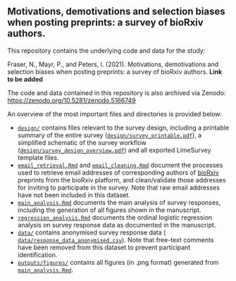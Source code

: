 ## Motivations, demotivations and selection biases when posting preprints: a survey of bioRxiv authors.

This repository contains the underlying code and data for the study:

Fraser, N., Mayr, P., and Peters, I. (2021). Motivations, demotivations and selection biases when posting preprints: a survey of bioRxiv authors. **Link to be added**

The code and data contained in this repository is also archived via Zenodo: https://zenodo.org/10.5281/zenodo.5166749

An overview of the most important files and directories is provided below:

- [`design/`](design) contains files relevant to the survey design, including a printable summary of the entire survey ([`design/survey_printable.pdf`](design/survey_printable.pdf)), a simplified schematic of the survey workflow ([`design/survey_design_overview.pdf`](design/survey_design_overview.pdf)) and all exported LimeSurvey template files.
- [`email_retrieval.Rmd`](email_retrieval.Rmd) and [`email_cleaning.Rmd`](email_cleaning.Rmd) document the processes used to retrieve email addresses of corresponding authors of  [bioRxiv](https://biorxiv.org) preprints from the bioRxiv platform, and clean/validate  those addresses for inviting to participate in the survey. Note that raw email addresses have not been included in this dataset.
- [`main_analysis.Rmd`](main_analysis.Rmd) documents the main analysis of survey responses, including the generation of all figures shown in the manuscript.
- [`regression_analysis.Rmd`](regression_analysis.Rmd) documents the ordinal logistic regression analysis on survey response data as documented in the manuscript.
- [`data/`](data) contains anonymised survey response data ( [`data/response_data_anonymised.csv`](data/response_data_anonymised.csv)). Note that free-text comments have been removed from this dataset to prevent participant identification.
- [`outputs/figures/`](outputs/figures) contains all figures (in .png format) generated from [`main_analysis.Rmd`](main_analysis.Rmd).

